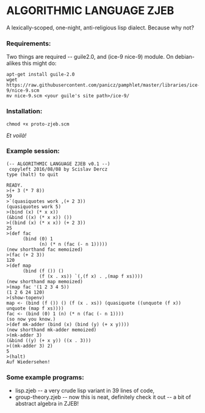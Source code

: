 # ALGORITHMIC LANGUAGE ZJEB

A lexically-scoped, one-night, anti-religious lisp dialect. Because why not?


### Requirements:

Two things are required -- guile2.0, and (ice-9 nice-9) module. On debian-alikes this might do:
```
apt-get install guile-2.0
wget https://raw.githubusercontent.com/panicz/pamphlet/master/libraries/ice-9/nice-9.scm
mv nice-9.scm <your guile's site path>/ice-9/
```

### Installation:
```
chmod +x proto-zjeb.scm
```
_Et voilà!_


### Example session:

```
(-- ALGORITHMIC LANGUAGE ZJEB v0.1 --)
 copyleft 2016/08/08 by Scislav Dercz 
type (halt) to quit

READY.
>(+ 3 (* 7 8))
59
>`(quasiquotes work ,(+ 2 3))
(quasiquotes work 5)
>(bind (x) (* x x))
(&bind ((x) (* x x)) ())
>((bind (x) (* x x)) (+ 2 3))
25
>(def fac
      (bind (0) 1
            (n) (* n (fac (- n 1)))))
(new shorthand fac memoized)
>(fac (+ 2 3))
120
>(def map
      (bind (f ()) ()
            (f (x . xs)) `(,(f x) . ,(map f xs))))
(new shorthand map memoized)
>(map fac '(1 2 3 4 5))
(1 2 6 24 120)
>(show-topenv)
map <- (bind (f ()) () (f (x . xs)) (quasiquote ((unquote (f x)) unquote (map f xs))))
fac <- (bind (0) 1 (n) (* n (fac (- n 1))))
(so now you know.)
>(def mk-adder (bind (x) (bind (y) (+ x y))))
(new shorthand mk-adder memoized)
>(mk-adder 3)
(&bind ((y) (+ x y)) ((x . 3)))
>((mk-adder 3) 2)
5
>(halt)
Auf Wiedersehen!
```

### Some example programs:

  * lisp.zjeb -- a very crude lisp variant in 39 lines of code,
  * group-theory.zjeb -- now this is neat, definitely check it out -- a bit of abstract algebra in ZJEB!


